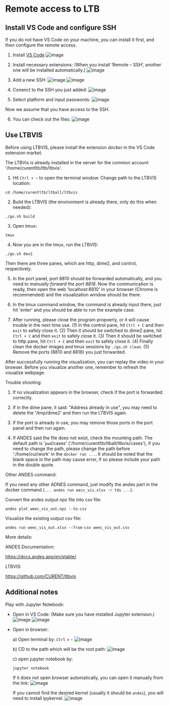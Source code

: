 # Remote access to LTB

## Install VS Code and configure SSH

If you do not have VS Code on your machine, you can install it first, and then configure the remote access.

1. Install [VS Code](https://code.visualstudio.com/![image](https://user-images.githubusercontent.com/79226045/133316409-186154e3-46ea-4ac9-b75d-d6a8d666899a.png)
)
![image](https://user-images.githubusercontent.com/79226045/133316365-9c1e8fad-14f0-43d8-8956-fa1dd1a3e8b5.png)

2. Install necessary extensions:
(When you install ‘Remote – SSH’, another one will be installed automatically.)
![image](https://user-images.githubusercontent.com/79226045/133316785-eb931cda-7bb0-4df4-8ed1-b4b73365d589.png)

3. Add a new SSH:
![image](https://user-images.githubusercontent.com/79226045/133316894-8bcb19e2-7fd2-432a-9fa4-e3c94ba5f4d2.png)
![image](https://user-images.githubusercontent.com/79226045/133316950-38854760-06d5-455f-86f6-46551c6cbc23.png)

4. Conenct to the SSH you just added:
![image](https://user-images.githubusercontent.com/79226045/133317033-302b42e5-c12f-4629-bc9d-8b59ff80d589.png)

5. Select platform and input passwords:
![image](https://user-images.githubusercontent.com/79226045/133317228-927d3448-f7e5-4f48-a55f-74ae914d25c6.png)

Now we assume that you have access to the SSH.

6. You can check out the files:
![image](https://user-images.githubusercontent.com/79226045/133362514-3c154699-7edf-4f41-b4f6-58724b49fbc4.png)

## Use LTBVIS

Before using LTBVIS, please install the extension *docker* in the VS Code estension market.

The LTBVis is already installed in the server for the common account '/home/curentltb/ltb/ltbvis'.

1. Hit ``Ctrl + ~`` to open the terminal window. Change path to the LTBVIS location:
```
cd /home/curentltb/ltball/ltbvis
```

2. Build the LTBVIS (the environment is already there, only do this when needed):
```
./go.sh build
```

3. Open tmux:
```
tmux
```

4. Now you are in the tmux, run the LTBVIS:
```
./go.sh dev2
```
Then there are three panes, which are http, dime2, and control, respectively.

5. In the port panel, port 8810 should be forwarded automatically, and you need to *manually forward the port 8818*. Now the communication is ready, then open the web 'localhost:8810' in your browser (Chrome is recommended) and the visualization window should be there.

6. In the tmux command window, the command is already input there, just hit 'enter' and you should be able to run the example case.

7. After running, please close the program propoerly, or it will cause trouble in the next time use.
(1) In the control pane, hit ``Ctrl + C`` and then ``exit`` to safely close it.
(2) Then it should be switched to dime2 pane, hit ``Ctrl + C`` and then ``exit`` to safely close it.
(3) Then it should be switched to http pane, hit ``Ctrl + C`` and then ``exit`` to safely close it.
(4) Finally clean the docker images and tmux sessions by ``./go.sh clean``.
(5) Remove the ports (8810 and 8818) you just forwarded.

After successfully running the visualization, you can replay the video in your browser. Before you visualize another one, remember to refresh the visualize webpage.

Trouble shooting:

1. If no visualization appears in the browser, check if the port is forwarded correctly.

2. If in the dime pane, it said: "Address already in use", you may need to delete the '/tmp/dime2' and then run the LTBVIS again.

3. If the port is already in use, you may remove those ports in the port panel and then run again.

4. If ANDES said the file does not exist, check the mounting path. The default path is '`pwd`/cases' ('/home/curentltb/ltball/ltbvis/cases'), if you need to change the path, please change the path before ':/home/cui/work' in the ``docker run ...``. It should be noted that the blank space in the path may cause error, if so please include your path in the double quote.

Other ANDES command:

If you need any other ADNES command, just modify the andes part in the docker command (``... andes run wecc_vis.xlsx -r tds ...``).

Convert the andes output npz file into csv file:
```
andes plot weec_vis_out.npz --to-csv
```

Visualize the existing output csv file:
```
andes run weec_vis_out.xlsx --from-csv weec_vis_out.csv
```

More details:

ANDES Documentation:

https://docs.andes.app/en/stable/

LTBVIS:

https://github.com/CURENT/ltbvis

## Additional notes
Play with Jupyter Notebook:

* Open in VS Code:
(Make sure you have installed Jupyter extension.)
![image](https://user-images.githubusercontent.com/79226045/133362670-26c80664-b8cb-4261-ac72-c85c0ab9ad74.png)
![image](https://user-images.githubusercontent.com/79226045/133362684-32dffa56-6f92-46c2-97d6-2f4963008e4f.png)

* Open in browser:

  a) Open terminal by:
  `Ctrl` + `~`
  ![image](https://user-images.githubusercontent.com/79226045/133363066-0e903e3f-d669-47a4-a84d-6c1bee881fa9.png)

  b) CD to the path which will be the root path:
  ![image](https://user-images.githubusercontent.com/79226045/133363175-c62d58a6-f605-4959-804e-fa41441436f3.png)

  c) open jupyter notebook by:
  ```
  jupyter notebook
  ```
  If it does not open browser automatically, you can open it manually from the link:
  ![image](https://user-images.githubusercontent.com/79226045/133363429-2b32c5d4-40be-40b8-90ec-d3291c1f658d.png)

  If you cannot find the desired kernel (usually it should be `andes`), you will need to install ipykernel.
  ![image](https://user-images.githubusercontent.com/79226045/133363607-16c4fcfd-4ef3-4276-ba1e-a3d636f99f60.png)
